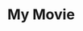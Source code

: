 ---
title: My Movie
summary: Lorem ipsum dolor sit amet, consectetur cupidatat laborum adipisicing dolor cillum do dolor in consequat quis
---